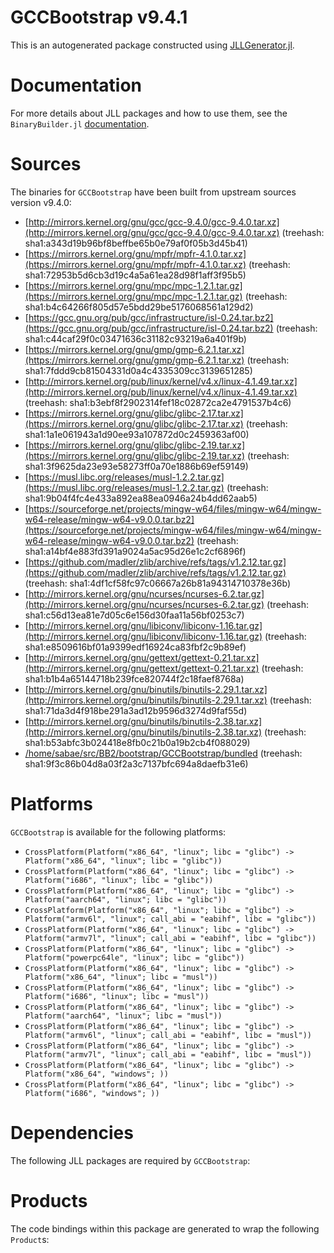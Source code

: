 # GCCBootstrap v9.4.1
This is an autogenerated package constructed using [JLLGenerator.jl](https://github.com/JuliaPackaging/BinaryBuilder2.jl/tree/main/JLLGenerator.jl).

# Documentation
For more details about JLL packages and how to use them, see the `BinaryBuilder.jl` [documentation](https://docs.binarybuilder.org/stable/jll/).

# Sources
The binaries for `GCCBootstrap` have been built from upstream sources version v9.4.0:

 - [http://mirrors.kernel.org/gnu/gcc/gcc-9.4.0/gcc-9.4.0.tar.xz](http://mirrors.kernel.org/gnu/gcc/gcc-9.4.0/gcc-9.4.0.tar.xz) (treehash: sha1:a343d19b96bf8beffbe65b0e79af0f05b3d45b41)
 - [https://mirrors.kernel.org/gnu/mpfr/mpfr-4.1.0.tar.xz](https://mirrors.kernel.org/gnu/mpfr/mpfr-4.1.0.tar.xz) (treehash: sha1:72953b5d6cb3d19c4a5a61ea28d98f1aff3f95b5)
 - [https://mirrors.kernel.org/gnu/mpc/mpc-1.2.1.tar.gz](https://mirrors.kernel.org/gnu/mpc/mpc-1.2.1.tar.gz) (treehash: sha1:b4c64266f805d57e5bdd29be5176068561a129d2)
 - [https://gcc.gnu.org/pub/gcc/infrastructure/isl-0.24.tar.bz2](https://gcc.gnu.org/pub/gcc/infrastructure/isl-0.24.tar.bz2) (treehash: sha1:c44caf29f0c03471636c31182c93219a6a401f9b)
 - [https://mirrors.kernel.org/gnu/gmp/gmp-6.2.1.tar.xz](https://mirrors.kernel.org/gnu/gmp/gmp-6.2.1.tar.xz) (treehash: sha1:7fddd9cb81504331d0a4c4335309cc3139651285)
 - [http://mirrors.kernel.org/pub/linux/kernel/v4.x/linux-4.1.49.tar.xz](http://mirrors.kernel.org/pub/linux/kernel/v4.x/linux-4.1.49.tar.xz) (treehash: sha1:b3ebf8f2902314fef18c02872ca2e4791537b4c6)
 - [https://mirrors.kernel.org/gnu/glibc/glibc-2.17.tar.xz](https://mirrors.kernel.org/gnu/glibc/glibc-2.17.tar.xz) (treehash: sha1:1a1e061943a1d90ee93a107872d0c2459363af00)
 - [https://mirrors.kernel.org/gnu/glibc/glibc-2.19.tar.xz](https://mirrors.kernel.org/gnu/glibc/glibc-2.19.tar.xz) (treehash: sha1:3f9625da23e93e58273ff0a70e1886b69ef59149)
 - [https://musl.libc.org/releases/musl-1.2.2.tar.gz](https://musl.libc.org/releases/musl-1.2.2.tar.gz) (treehash: sha1:9b04f4fc4e433a892ea88ea0946a24b4dd62aab5)
 - [https://sourceforge.net/projects/mingw-w64/files/mingw-w64/mingw-w64-release/mingw-w64-v9.0.0.tar.bz2](https://sourceforge.net/projects/mingw-w64/files/mingw-w64/mingw-w64-release/mingw-w64-v9.0.0.tar.bz2) (treehash: sha1:a14bf4e883fd391a9024a5ac95d26e1c2cf6896f)
 - [https://github.com/madler/zlib/archive/refs/tags/v1.2.12.tar.gz](https://github.com/madler/zlib/archive/refs/tags/v1.2.12.tar.gz) (treehash: sha1:4df1cf58fc97c06667a26b81a94314710378e36b)
 - [http://mirrors.kernel.org/gnu/ncurses/ncurses-6.2.tar.gz](http://mirrors.kernel.org/gnu/ncurses/ncurses-6.2.tar.gz) (treehash: sha1:c56d13ea81e7d05c6e156d30faa11a56bf0253c7)
 - [http://mirrors.kernel.org/gnu/libiconv/libiconv-1.16.tar.gz](http://mirrors.kernel.org/gnu/libiconv/libiconv-1.16.tar.gz) (treehash: sha1:e8509616bf01a9399edf16924ca83fbf2c9b89ef)
 - [http://mirrors.kernel.org/gnu/gettext/gettext-0.21.tar.xz](http://mirrors.kernel.org/gnu/gettext/gettext-0.21.tar.xz) (treehash: sha1:b1b4a65144718b239fce820744f2c18faef8768a)
 - [http://mirrors.kernel.org/gnu/binutils/binutils-2.29.1.tar.xz](http://mirrors.kernel.org/gnu/binutils/binutils-2.29.1.tar.xz) (treehash: sha1:71da3d4f918be291a3ad12b9596d3274d9faf55d)
 - [http://mirrors.kernel.org/gnu/binutils/binutils-2.38.tar.xz](http://mirrors.kernel.org/gnu/binutils/binutils-2.38.tar.xz) (treehash: sha1:b53abfc3b024418e8fb0c21b0a19b2cb4f088029)
 - [/home/sabae/src/BB2/bootstrap/GCCBootstrap/bundled](/home/sabae/src/BB2/bootstrap/GCCBootstrap/bundled) (treehash: sha1:9f3c86b04d8a03f2a3c7137bfc694a8daefb31e6)
# Platforms

`GCCBootstrap` is available for the following platforms:

 - `CrossPlatform(Platform("x86_64", "linux"; libc = "glibc") -> Platform("x86_64", "linux"; libc = "glibc"))`
 - `CrossPlatform(Platform("x86_64", "linux"; libc = "glibc") -> Platform("i686", "linux"; libc = "glibc"))`
 - `CrossPlatform(Platform("x86_64", "linux"; libc = "glibc") -> Platform("aarch64", "linux"; libc = "glibc"))`
 - `CrossPlatform(Platform("x86_64", "linux"; libc = "glibc") -> Platform("armv6l", "linux"; call_abi = "eabihf", libc = "glibc"))`
 - `CrossPlatform(Platform("x86_64", "linux"; libc = "glibc") -> Platform("armv7l", "linux"; call_abi = "eabihf", libc = "glibc"))`
 - `CrossPlatform(Platform("x86_64", "linux"; libc = "glibc") -> Platform("powerpc64le", "linux"; libc = "glibc"))`
 - `CrossPlatform(Platform("x86_64", "linux"; libc = "glibc") -> Platform("x86_64", "linux"; libc = "musl"))`
 - `CrossPlatform(Platform("x86_64", "linux"; libc = "glibc") -> Platform("i686", "linux"; libc = "musl"))`
 - `CrossPlatform(Platform("x86_64", "linux"; libc = "glibc") -> Platform("aarch64", "linux"; libc = "musl"))`
 - `CrossPlatform(Platform("x86_64", "linux"; libc = "glibc") -> Platform("armv6l", "linux"; call_abi = "eabihf", libc = "musl"))`
 - `CrossPlatform(Platform("x86_64", "linux"; libc = "glibc") -> Platform("armv7l", "linux"; call_abi = "eabihf", libc = "musl"))`
 - `CrossPlatform(Platform("x86_64", "linux"; libc = "glibc") -> Platform("x86_64", "windows"; ))`
 - `CrossPlatform(Platform("x86_64", "linux"; libc = "glibc") -> Platform("i686", "windows"; ))`
# Dependencies
The following JLL packages are required by `GCCBootstrap`:

# Products

The code bindings within this package are generated to wrap the following `Product`s:
<TODO>

